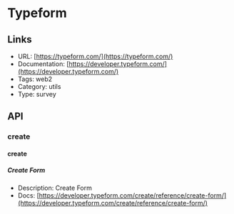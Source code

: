 # Typeform

## Links

* URL: [https://typeform.com/](https://typeform.com/)
* Documentation: [https://developer.typeform.com/](https://developer.typeform.com/)
* Tags: web2
* Category: utils
* Type: survey

## API

### create

#### create

##### Create Form

* Description: Create Form
* Docs: [https://developer.typeform.com/create/reference/create-form/](https://developer.typeform.com/create/reference/create-form/)
